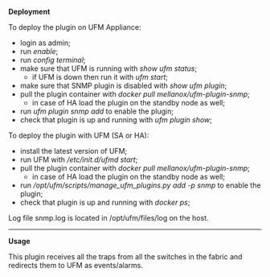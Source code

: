 **Deployment**

To deploy the plugin on UFM Appliance:
- login as admin;
- run _enable_;
- run _config terminal_;
- make sure that UFM is running with _show ufm status_;
  - if UFM is down then run it with _ufm start_;
- make sure that SNMP plugin is disabled with _show ufm plugin_;
- pull the plugin container with _docker pull mellanox/ufm-plugin-snmp_;
  - in case of HA load the plugin on the standby node as well;
- run _ufm plugin snmp add_ to enable the plugin;
- check that plugin is up and running with _ufm plugin show_;

To deploy the plugin with UFM (SA or HA):
- install the latest version of UFM;
- run UFM with _/etc/init.d/ufmd start_;
- pull the plugin container with _docker pull mellanox/ufm-plugin-snmp_;
  - in case of HA load the plugin on the standby node as well;
- run _/opt/ufm/scripts/manage_ufm_plugins.py add -p snmp_ to enable the plugin;
- check that plugin is up and running with _docker ps_;

Log file snmp.log is located in /opt/ufm/files/log on the host.

------------------------------------------------------------------------------------------------------------

**Usage**

This plugin receives all the traps from all the switches in the fabric and redirects them to UFM as events/alarms.
